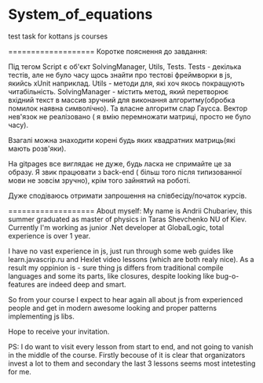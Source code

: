 System_of_equations
===================

test task for kottans js courses

===================
Коротке пояснення до завдання:

Під тегом Script є об'єкт SolvingManager, Utils, Tests. 
Tests - декілька тестів, але не було часу щось знайти про тестові фреймворки в js, якийсь хUnit наприклад.
Utils - методи для, які хоч якось покращують читабільність.
SolvingManager - містить метод, який перетворює вхідний текст в массив зручний для виконання алгоритму(обробка помилок наявна символічно). Та власне алгоритм слар Гаусса. Вектор нев'язок не реалізовано ( я вмію перемножати матриці, просто не було часу).

Взагалі можна знаходити корені будь яких квадратних матриць(які мають розв'яки).

На gitpages все виглядає не дуже, будь ласка не спримайте це за образу. Я звик працювати з back-end ( більш того після типизованної мови не зовсім зручно), крім того зайнятий на роботі.

Дуже сподіваюсь отримати запрошення на співбесіду/початок курсів.

===================
About myself: 
My name is Andrii Chubariev, this summer graduated as master of physics in Taras Shevchenko NU of Kiev. Currently I'm working as junior .Net developer at GlobalLogic, total experience is over 1 year.

I have no vast experience in js, just run through some web guides like learn.javascrip.ru and Hexlet video lessons (which are both realy nice). As a result my oppinion is - sure thing js differs from traditional compile languages and some its parts, like closures, despite looking like bug-o-features are indeed deep and smart.

So from your course I expect to hear again all about js from experienced people and get in modern awesome looking and proper patterns implementing  js libs.

Hope to receive your invitation.

PS: I do want to visit every lesson from start to end, and not going to vanish in the middle of the course. Firstly becouse of it is clear that organizators invest a lot to them and secondary the last 3 lessons seems most intetesting for me.
